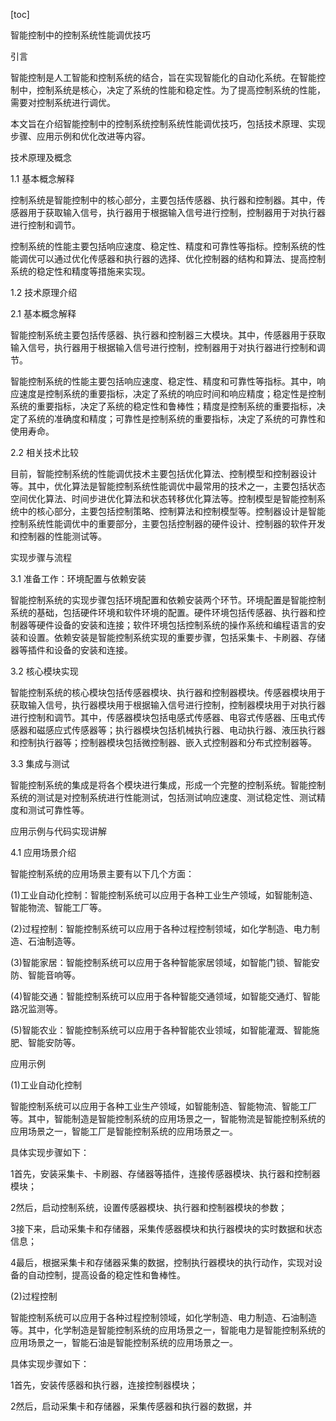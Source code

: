 
[toc]                    
                
                
智能控制中的控制系统性能调优技巧

引言

智能控制是人工智能和控制系统的结合，旨在实现智能化的自动化系统。在智能控制中，控制系统是核心，决定了系统的性能和稳定性。为了提高控制系统的性能，需要对控制系统进行调优。

本文旨在介绍智能控制中的控制系统控制系统性能调优技巧，包括技术原理、实现步骤、应用示例和优化改进等内容。

技术原理及概念

1.1 基本概念解释

控制系统是智能控制中的核心部分，主要包括传感器、执行器和控制器。其中，传感器用于获取输入信号，执行器用于根据输入信号进行控制，控制器用于对执行器进行控制和调节。

控制系统的性能主要包括响应速度、稳定性、精度和可靠性等指标。控制系统的性能调优可以通过优化传感器和执行器的选择、优化控制器的结构和算法、提高控制系统的稳定性和精度等措施来实现。

1.2 技术原理介绍

2.1 基本概念解释

智能控制系统主要包括传感器、执行器和控制器三大模块。其中，传感器用于获取输入信号，执行器用于根据输入信号进行控制，控制器用于对执行器进行控制和调节。

智能控制系统的性能主要包括响应速度、稳定性、精度和可靠性等指标。其中，响应速度是控制系统的重要指标，决定了系统的响应时间和响应精度；稳定性是控制系统的重要指标，决定了系统的稳定性和鲁棒性；精度是控制系统的重要指标，决定了系统的准确度和精度；可靠性是控制系统的重要指标，决定了系统的可靠性和使用寿命。

2.2 相关技术比较

目前，智能控制系统的性能调优技术主要包括优化算法、控制模型和控制器设计等。其中，优化算法是智能控制系统性能调优中最常用的技术之一，主要包括状态空间优化算法、时间步进优化算法和状态转移优化算法等。控制模型是智能控制系统中的核心部分，主要包括控制策略、控制算法和控制模型等。控制器设计是智能控制系统性能调优中的重要部分，主要包括控制器的硬件设计、控制器的软件开发和控制器的性能测试等。

实现步骤与流程

3.1 准备工作：环境配置与依赖安装

智能控制系统的实现步骤包括环境配置和依赖安装两个环节。环境配置是智能控制系统的基础，包括硬件环境和软件环境的配置。硬件环境包括传感器、执行器和控制器等硬件设备的安装和连接；软件环境包括控制系统的操作系统和编程语言的安装和设置。依赖安装是智能控制系统实现的重要步骤，包括采集卡、卡刷器、存储器等插件和设备的安装和连接。

3.2 核心模块实现

智能控制系统的核心模块包括传感器模块、执行器和控制器模块。传感器模块用于获取输入信号，执行器模块用于根据输入信号进行控制，控制器模块用于对执行器进行控制和调节。其中，传感器模块包括电感式传感器、电容式传感器、压电式传感器和磁感应式传感器等；执行器模块包括机械执行器、电动执行器、液压执行器和控制执行器等；控制器模块包括微控制器、嵌入式控制器和分布式控制器等。

3.3 集成与测试

智能控制系统的集成是将各个模块进行集成，形成一个完整的控制系统。智能控制系统的测试是对控制系统进行性能测试，包括测试响应速度、测试稳定性、测试精度和测试可靠性等。

应用示例与代码实现讲解

4.1 应用场景介绍

智能控制系统的应用场景主要有以下几个方面：

(1)工业自动化控制：智能控制系统可以应用于各种工业生产领域，如智能制造、智能物流、智能工厂等。

(2)过程控制：智能控制系统可以应用于各种过程控制领域，如化学制造、电力制造、石油制造等。

(3)智能家居：智能控制系统可以应用于各种智能家居领域，如智能门锁、智能安防、智能音响等。

(4)智能交通：智能控制系统可以应用于各种智能交通领域，如智能交通灯、智能路况监测等。

(5)智能农业：智能控制系统可以应用于各种智能农业领域，如智能灌溉、智能施肥、智能安防等。

应用示例

(1)工业自动化控制

智能控制系统可以应用于各种工业生产领域，如智能制造、智能物流、智能工厂等。其中，智能制造是智能控制系统的应用场景之一，智能物流是智能控制系统的应用场景之一，智能工厂是智能控制系统的应用场景之一。

具体实现步骤如下：

1首先，安装采集卡、卡刷器、存储器等插件，连接传感器模块、执行器和控制器模块；

2然后，启动控制系统，设置传感器模块、执行器和控制器模块的参数；

3接下来，启动采集卡和存储器，采集传感器模块和执行器模块的实时数据和状态信息；

4最后，根据采集卡和存储器采集的数据，控制执行器模块的执行动作，实现对设备的自动控制，提高设备的稳定性和鲁棒性。

(2)过程控制

智能控制系统可以应用于各种过程控制领域，如化学制造、电力制造、石油制造等。其中，化学制造是智能控制系统的应用场景之一，智能电力是智能控制系统的应用场景之一，智能石油是智能控制系统的应用场景之一。

具体实现步骤如下：

1首先，安装传感器和执行器，连接控制器模块；

2然后，启动采集卡和存储器，采集传感器和执行器的数据，并


